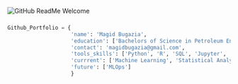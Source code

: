 ![GitHub ReadMe Welcome](https://user-images.githubusercontent.com/42721181/176310524-6ce7a6ff-732d-4118-a8d2-ef904d8f5ecd.gif)


### 

```python
Github_Portfolio = {
                    'name': 'Magid Bugazia',
                    'education': ['Bachelors of Science in Petroleum Engineering', 'Masters in Data Analytics'],
                    'contact': 'magidbugazia@gmail.com',
                    'tools_skills': ['Python', 'R', 'SQL', 'Jupyter', 'Tableau', 'AWS', 'Docker'],
                    'currrent': ['Machine Learning', 'Statistical Analysis', 'EDA'],
                    'future': ['MLOps']
                    }
```

<!--
**magidbugazia/magidbugazia** is a ✨ _special_ ✨ repository because its `README.md` (this file) appears on your GitHub profile.

Here are some ideas to get you started:

- 🔭 I’m currently working on ...
- 🌱 I’m currently learning ...
- 👯 I’m looking to collaborate on ...
- 🤔 I’m looking for help with ...
- 💬 Ask me about ...
- 📫 How to reach me: ...
- 😄 Pronouns: ...
- ⚡ Fun fact: ...
-->
